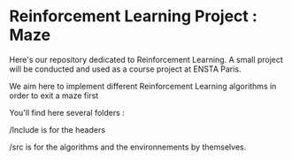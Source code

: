# Reinforcement Learning Project : Maze 

Here's our repository dedicated to Reinforcement Learning. A small project will be conducted and used as a course project at ENSTA Paris.

We aim here to implement different Reinforcement Learning algorithms in order to exit a maze first

You'll find here several folders :

/Include is for the headers

/src is for the algorithms and the environnements by themselves.


